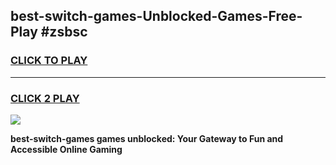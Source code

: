 
## best-switch-games-Unblocked-Games-Free-Play #zsbsc
<h3>
<a href="https://us.freeplayer.one?title=best-switch-games&ref=9M">CLICK TO PLAY</a></h3>
<hr>

<h3>
<a href="https://us.freeplayer.one?title=best-switch-games&ref=9M">CLICK 2 PLAY</a>
  
</h3>

<a href="https://us.freeplayer.one?title=best-switch-games&ref=9M"><img src="https://clearcache.store/games.png"></a>


**best-switch-games games unblocked: Your Gateway to Fun and Accessible Online Gaming**
